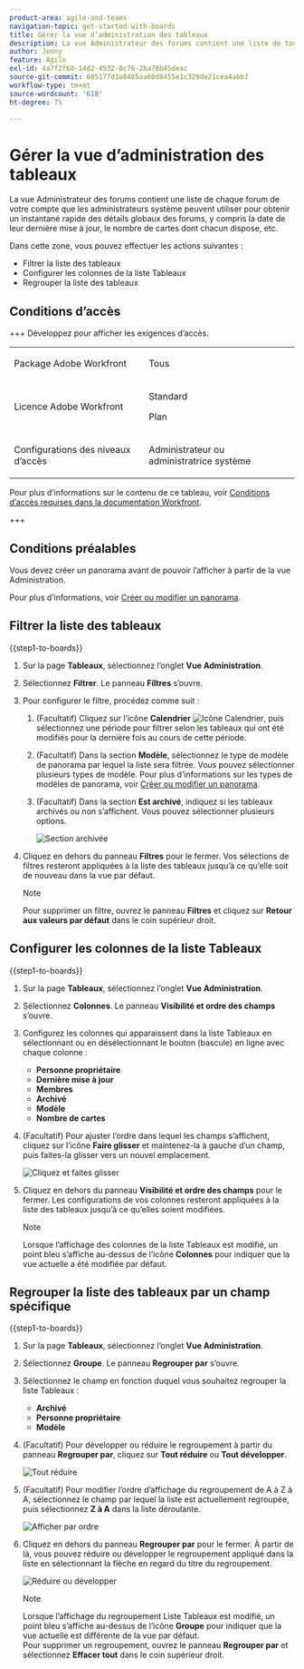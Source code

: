 ```yaml
---
product-area: agile-and-teams
navigation-topic: get-started-with-boards
title: Gérer la vue d’administration des tableaux
description: La vue Administrateur des forums contient une liste de tous les forums dans votre compte que les administrateurs système peuvent utiliser pour obtenir un instantané rapide des détails généraux des forums.
author: Jenny
feature: Agile
exl-id: 4a7f2f68-14d2-4532-8c76-2ba78b45deac
source-git-commit: 685177d3a8485aa60d8455e1c329de21cea4abb7
workflow-type: tm+mt
source-wordcount: '618'
ht-degree: 7%

---
```


# Gérer la vue d’administration des tableaux

La vue Administrateur des forums contient une liste de chaque forum de votre compte que les administrateurs système peuvent utiliser pour obtenir un instantané rapide des détails globaux des forums, y compris la date de leur dernière mise à jour, le nombre de cartes dont chacun dispose, etc.

Dans cette zone, vous pouvez effectuer les actions suivantes :

* Filtrer la liste des tableaux
* Configurer les colonnes de la liste Tableaux
* Regrouper la liste des tableaux

## Conditions d’accès

+++ Développez pour afficher les exigences d’accès.

<table style="table-layout:auto"> 
 <col> 
 </col> 
 <col> 
 </col> 
 <tbody> 
  <tr> 
   <td role="rowheader">Package Adobe Workfront</td> 
   <td> <p>Tous</p> </td> 
  </tr> 
  <tr> 
   <td role="rowheader">Licence Adobe Workfront</td> 
   <td> <p>Standard</p>
        <p> Plan </p></td> 
  </tr> 
    <tr> 
   <td role="rowheader">Configurations des niveaux d’accès</td> 
   <td> <p>Administrateur ou administratrice système </p>
        </td> 
  </tr> 
 </tbody> 
</table>

Pour plus d’informations sur le contenu de ce tableau, voir [Conditions d’accès requises dans la documentation Workfront](/help/quicksilver/administration-and-setup/add-users/access-levels-and-object-permissions/access-level-requirements-in-documentation.md).

+++

## Conditions préalables

Vous devez créer un panorama avant de pouvoir l’afficher à partir de la vue Administration.

Pour plus d’informations, voir [Créer ou modifier un panorama](/help/quicksilver/agile/get-started-with-boards/create-edit-board.md).

## Filtrer la liste des tableaux

{{step1-to-boards}}

1. Sur la page **Tableaux**, sélectionnez l’onglet **Vue Administration**.

1. Sélectionnez **Filtrer**. Le panneau **Filtres** s’ouvre.

1. Pour configurer le filtre, procédez comme suit :

   1. (Facultatif) Cliquez sur l’icône **Calendrier** ![Icône Calendrier](assets/calendar-icon.png), puis sélectionnez une période pour filtrer selon les tableaux qui ont été modifiés pour la dernière fois au cours de cette période.

   1. (Facultatif) Dans la section **Modèle**, sélectionnez le type de modèle de panorama par lequel la liste sera filtrée. Vous pouvez sélectionner plusieurs types de modèle.
Pour plus d’informations sur les types de modèles de panorama, voir [Créer ou modifier un panorama](/help/quicksilver/agile/get-started-with-boards/create-edit-board.md).

   1. (Facultatif) Dans la section **Est archivé**, indiquez si les tableaux archivés ou non s’affichent. Vous pouvez sélectionner plusieurs options.

      ![Section archivée ](assets/is-archived-section.png)

1. Cliquez en dehors du panneau **Filtres** pour le fermer. Vos sélections de filtres resteront appliquées à la liste des tableaux jusqu’à ce qu’elle soit de nouveau dans la vue par défaut.

   >[!NOTE]
   >
   >Pour supprimer un filtre, ouvrez le panneau **Filtres** et cliquez sur **Retour aux valeurs par défaut** dans le coin supérieur droit.

## Configurer les colonnes de la liste Tableaux

{{step1-to-boards}}

1. Sur la page **Tableaux**, sélectionnez l’onglet **Vue Administration**.

1. Sélectionnez **Colonnes**. Le panneau **Visibilité et ordre des champs** s’ouvre.

1. Configurez les colonnes qui apparaissent dans la liste Tableaux en sélectionnant ou en désélectionnant le bouton (bascule) en ligne avec chaque colonne :

   * **Personne propriétaire**
   * **Dernière mise à jour**
   * **Membres**
   * **Archivé**
   * **Modèle**
   * **Nombre de cartes**

1. (Facultatif) Pour ajuster l’ordre dans lequel les champs s’affichent, cliquez sur l’icône **Faire glisser** et maintenez-la à gauche d’un champ, puis faites-la glisser vers un nouvel emplacement.

   ![Cliquez et faites glisser](assets/click-and-drag.png)

1. Cliquez en dehors du panneau **Visibilité et ordre des champs** pour le fermer. Les configurations de vos colonnes resteront appliquées à la liste des tableaux jusqu’à ce qu’elles soient modifiées.

   >[!NOTE]
   >
   > Lorsque l’affichage des colonnes de la liste Tableaux est modifié, un point bleu s’affiche au-dessus de l’icône **Colonnes** pour indiquer que la vue actuelle a été modifiée par défaut.

## Regrouper la liste des tableaux par un champ spécifique

{{step1-to-boards}}

1. Sur la page **Tableaux**, sélectionnez l’onglet **Vue Administration**.

1. Sélectionnez **Groupe**. Le panneau **Regrouper par** s’ouvre.

1. Sélectionnez le champ en fonction duquel vous souhaitez regrouper la liste Tableaux :

   * **Archivé**
   * **Personne propriétaire**
   * **Modèle**

1. (Facultatif) Pour développer ou réduire le regroupement à partir du panneau **Regrouper par**, cliquez sur **Tout réduire** ou **Tout développer**.

   ![Tout réduire](assets/collapse-all.png)

1. (Facultatif) Pour modifier l’ordre d’affichage du regroupement de A à Z à A, sélectionnez le champ par lequel la liste est actuellement regroupée, puis sélectionnez **Z à A** dans la liste déroulante.

   ![Afficher par ordre](assets/display-by-order.png)

1. Cliquez en dehors du panneau **Regrouper par** pour le fermer. À partir de là, vous pouvez réduire ou développer le regroupement appliqué dans la liste en sélectionnant la flèche en regard du titre du regroupement.

   ![Réduire ou développer](assets/collapse-or-expand.png)

   >[!NOTE]
   >   
   >Lorsque l’affichage du regroupement Liste Tableaux est modifié, un point bleu s’affiche au-dessus de l’icône **Groupe** pour indiquer que la vue actuelle est différente de la vue par défaut. <br>
   >Pour supprimer un regroupement, ouvrez le panneau **Regrouper par** et sélectionnez **Effacer tout** dans le coin supérieur droit.
